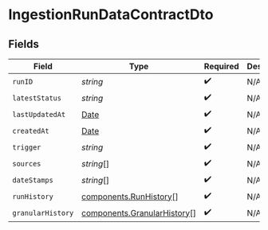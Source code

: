 # IngestionRunDataContractDto


## Fields

| Field                                                                                         | Type                                                                                          | Required                                                                                      | Description                                                                                   |
| --------------------------------------------------------------------------------------------- | --------------------------------------------------------------------------------------------- | --------------------------------------------------------------------------------------------- | --------------------------------------------------------------------------------------------- |
| `runID`                                                                                       | *string*                                                                                      | :heavy_check_mark:                                                                            | N/A                                                                                           |
| `latestStatus`                                                                                | *string*                                                                                      | :heavy_check_mark:                                                                            | N/A                                                                                           |
| `lastUpdatedAt`                                                                               | [Date](https://developer.mozilla.org/en-US/docs/Web/JavaScript/Reference/Global_Objects/Date) | :heavy_check_mark:                                                                            | N/A                                                                                           |
| `createdAt`                                                                                   | [Date](https://developer.mozilla.org/en-US/docs/Web/JavaScript/Reference/Global_Objects/Date) | :heavy_check_mark:                                                                            | N/A                                                                                           |
| `trigger`                                                                                     | *string*                                                                                      | :heavy_check_mark:                                                                            | N/A                                                                                           |
| `sources`                                                                                     | *string*[]                                                                                    | :heavy_check_mark:                                                                            | N/A                                                                                           |
| `dateStamps`                                                                                  | *string*[]                                                                                    | :heavy_check_mark:                                                                            | N/A                                                                                           |
| `runHistory`                                                                                  | [components.RunHistory](../../models/components/runhistory.md)[]                              | :heavy_check_mark:                                                                            | N/A                                                                                           |
| `granularHistory`                                                                             | [components.GranularHistory](../../models/components/granularhistory.md)[]                    | :heavy_check_mark:                                                                            | N/A                                                                                           |